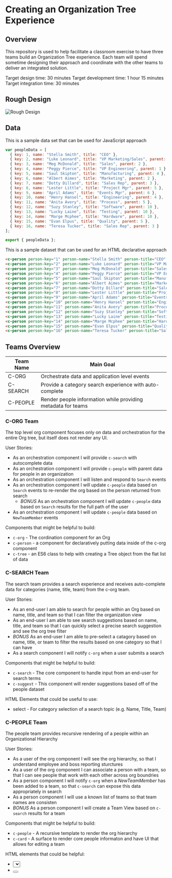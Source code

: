 # Creating an Organization Tree Experience

## Overview
This repository is used to help facilitate a classroom exercise to have three teams build an Organization Tree experience. Each team will spend sometime designing their approach and coordinate with the other teams to deliver an integrated solution.

Target design time: 30 minutes
Target development time: 1 hour 15 minutes
Target integration time: 30 minutes

## Rough Design

![Rough Design](https://i.imgur.com/6YMPCw5.png)

## Data
This is a sample data set that can be used for JavaScript approach
```javascript
var peopleData = [
  { key: 1, name: "Stella Smith", title: "CEO" },
  { key: 2, name: "Luke Leonard", title: "VP Marketing/Sales", parent: 1 },
  { key: 3, name: "Meg McDonald", title: "Sales", parent: 2 },
  { key: 4, name: "Peggy Pierce", title: "VP Engineering", parent: 1 },
  { key: 5, name: "Saul Skipton", title: "Manufacturing", parent: 4 },
  { key: 6, name: "Albert Aimes", title: "Marketing", parent: 2 },
  { key: 7, name: "Dotty Dillard", title: "Sales Rep", parent: 3 },
  { key: 8, name: "Lester Little", title: "Project Mgr", parent: 5 },
  { key: 9, name: "April Adams", title: "Events Mgr", parent: 6 },
  { key: 10, name: "Henry Hansel", title: "Engineering", parent: 4 },
  { key: 11, name: "Anita Avery", title: "Process", parent: 5 },
  { key: 12, name: "Suzy Stanley", title: "Software", parent: 10 },
  { key: 13, name: "Lucky Laine", title: "Testing", parent: 10 },
  { key: 14, name: "Marge Mcphee", title: "Hardware", parent: 10 },
  { key: 15, name: "Evan Elpus", title: "Quality", parent: 5 },
  { key: 16, name: "Teresa Tucker", title: "Sales Rep", parent: 3 }
];

export { peopleData };
```

This is a sample dataset that can be used for an HTML declarative approach
```html
<c-person person-key="1" person-name="Stella Smith" person-title="CEO" person-team="" person-boss=""></c-person>
<c-person person-key="2" person-name="Luke Leonard" person-title="VP Marketing/Sales" person-team="" person-boss="1"></c-person>
<c-person person-key="3" person-name="Meg McDonald" person-title="Sales" person-team="" person-boss="2"></c-person>
<c-person person-key="4" person-name="Peggy Pierce" person-title="VP Engineering" person-team="" person-boss="1"></c-person>
<c-person person-key="5" person-name="Saul Skipton" person-title="Manufacturing" person-team="" person-boss="4"></c-person>
<c-person person-key="6" person-name="Albert Aimes" person-title="Marketing" person-team="" person-boss="2"></c-person>
<c-person person-key="7" person-name="Dotty Dillard" person-title="Sales Rep" person-team="" person-boss="3"></c-person>
<c-person person-key="8" person-name="Lester Little" person-title="Project Mgr" person-team="" person-boss="5"></c-person>
<c-person person-key="9" person-name="April Adams" person-title="Events Mgr" person-team="" person-boss="6"></c-person>
<c-person person-key="10" person-name="Henry Hansel" person-title="Engineering" person-team="" person-boss="4"></c-person>
<c-person person-key="11" person-name="Anita Avery" person-title="Process" person-team="" person-boss="5"></c-person>
<c-person person-key="12" person-name="Suzy Stanley" person-title="Software" person-team="" person-boss="10"></c-person>
<c-person person-key="13" person-name="Lucky Laine" person-title="Testing" person-team="" person-boss="10"></c-person>
<c-person person-key="14" person-name="Marge Mcphee" person-title="Hardware" person-team="" person-boss="10"></c-person>
<c-person person-key="15" person-name="Evan Elpus" person-title="Quality" person-team="" person-boss="5"></c-person>
<c-person person-key="16" person-name="Teresa Tucker" person-title="Sales Rep" person-team="" person-boss="3"></c-person>
```

## Teams Overview

| Team Name | Main Goal                                                    |
| --------- | ------------------------------------------------------------ |
| C-ORG     | Orchestrate data and application level events                |
| C-SEARCH  | Provide a category search experience with auto-complete      |
| C-PEOPLE  | Render people information while providing metadata for teams |

### C-ORG Team

The top level org component focuses only on data and orchestration for the entire Org tree, but itself does not render any UI.

User Stories:
* As an orchestration component I will provide `c-search` with autocomplete data
* As an orchestration component I will provide `c-people` with parent data for people in an organization
* As an orchestration component I will listen and respond to `Search` events
* As an orchestration component I will update `c-people` data based on `Search` events to re-render the org based on the person returned from search
  * *BONUS* As an orchestration component I will update `c-people` data based on `Search` results for the full path of the user
* As an orchestration component I will update `c-people` data based on `NewTeamMember` events

Components that might be helpful to build:
* `c-org` - The cordination component for an Org
* `c-person` - a component for declaratively putting data inside of the c-org component
* `c-tree` - an ES6 class to help with creating a Tree object from the flat list of data

### C-SEARCH Team

The search team provides a search experience and receives auto-complete data for categories (name, title, team) from the c-org team.

User Stories:
* As an end-user I am able to search for people within an Org based on name, title, and team so that I can filter the organization view
* As an end-user I am able to see search suggestions based on name, title, and team so that I can quickly select a precise search suggestion and see the org tree filter
* *BONUS* As an end-user I am able to pre-select a catagory based on name, title, or team to filter the results based on one category so that I can have 
* As a search component I will notify `c-org` when a user submits a search

Components that might be helpful to build:
* `c-search` - The core component to handle input from an end-user for search terms
* `c-suggest` - This component will render suggestions based off of the people dataset 

HTML Elements that could be useful to use:
* select - For category selection of a search topic (e.g. Name, Title, Team)

### C-PEOPLE Team

The people team provides recursive rendering of a people within an Organizational Hierarchy

User Stories:
* As a user of the org component I will see the org hierarchy, so that I understand employee and boss reporting sturctures
* As a user of the org component I can associate a person with a team, so that I can see people that work with each other across org boundries
* As a person component I will notify `c-org` when a *NewTeamMember* has been added to a team, so that `c-search` can expose this data appropriately in search
* As a person component I will use a known list of teams so that team names are consisten
* *BONUS* As a person component I will create a Team View based on `c-search` results for a team

Components that might be helpful to build:
* `c-people` - A recursive template to render the org hierarchy
* `c-card` - A surface to render core people informaton and have UI that allows for editing a team

HTML elements that could be helpful:
* <select>
* <button>